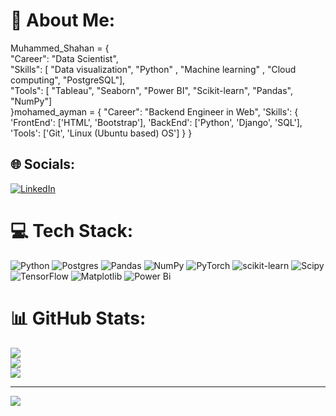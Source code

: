 # 💫 About Me:
Muhammed_Shahan = {<br>    "Career": "Data Scientist",<br>    "Skills": [ "Data visualization", "Python" , "Machine learning" , "Cloud computing", "PostgreSQL"],<br>    "Tools": [ "Tableau", "Seaborn", "Power BI", "Scikit-learn", "Pandas", "NumPy"]<br>}mohamed_ayman = {
    "Career": "Backend Engineer in Web",
    'Skills': {
        'FrontEnd': ['HTML', 'Bootstrap'],
        'BackEnd': ['Python', 'Django', 'SQL'],
        'Tools': ['Git', 'Linux (Ubuntu based) OS']
    }
}


## 🌐 Socials:
[![LinkedIn](https://img.shields.io/badge/LinkedIn-%230077B5.svg?logo=linkedin&logoColor=white)](https://linkedin.com/in/https://www.linkedin.com/in/muhammed-shahan-p-p-799783278/) 

# 💻 Tech Stack:
![Python](https://img.shields.io/badge/python-3670A0?style=for-the-badge&logo=python&logoColor=ffdd54) ![Postgres](https://img.shields.io/badge/postgres-%23316192.svg?style=for-the-badge&logo=postgresql&logoColor=white) ![Pandas](https://img.shields.io/badge/pandas-%23150458.svg?style=for-the-badge&logo=pandas&logoColor=white) ![NumPy](https://img.shields.io/badge/numpy-%23013243.svg?style=for-the-badge&logo=numpy&logoColor=white) ![PyTorch](https://img.shields.io/badge/PyTorch-%23EE4C2C.svg?style=for-the-badge&logo=PyTorch&logoColor=white) ![scikit-learn](https://img.shields.io/badge/scikit--learn-%23F7931E.svg?style=for-the-badge&logo=scikit-learn&logoColor=white) ![Scipy](https://img.shields.io/badge/SciPy-%230C55A5.svg?style=for-the-badge&logo=scipy&logoColor=%white) ![TensorFlow](https://img.shields.io/badge/TensorFlow-%23FF6F00.svg?style=for-the-badge&logo=TensorFlow&logoColor=white) ![Matplotlib](https://img.shields.io/badge/Matplotlib-%23ffffff.svg?style=for-the-badge&logo=Matplotlib&logoColor=black) ![Power Bi](https://img.shields.io/badge/power_bi-F2C811?style=for-the-badge&logo=powerbi&logoColor=black)
# 📊 GitHub Stats:
![](https://github-readme-stats.vercel.app/api?username=muhdshahan&theme=dark&hide_border=false&include_all_commits=false&count_private=false)<br/>
![](https://github-readme-streak-stats.herokuapp.com/?user=muhdshahan&theme=dark&hide_border=false)<br/>
![](https://github-readme-stats.vercel.app/api/top-langs/?username=muhdshahan&theme=dark&hide_border=false&include_all_commits=false&count_private=false&layout=compact)

---
[![](https://visitcount.itsvg.in/api?id=muhdshahan&icon=0&color=1)](https://visitcount.itsvg.in)

<!-- Proudly created with GPRM ( https://gprm.itsvg.in ) -->
